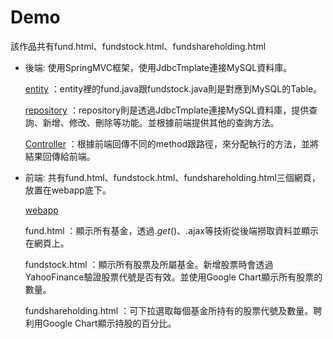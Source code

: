 # Demo
該作品共有fund.html、fundstock.html、fundshareholding.html

- 後端: 使用SpringMVC框架，使用JdbcTmplate連接MySQL資料庫。

  [entity](src/main/java/demo/entity) ：entity裡的fund.java跟fundstock.java則是對應到MySQL的Table。

  [repository](src/main/java/demo/repository) ：repository則是透過JdbcTmplate連接MySQL資料庫，提供查詢、新增、修改、刪除等功能。並根據前端提供其他的查詢方法。

  [Controller](src/main/java/demo/controller) ：根據前端回傳不同的method跟路徑，來分配執行的方法，並將結果回傳給前端。

- 前端: 共有fund.html、fundstock.html、fundshareholding.html三個網頁，放置在webapp底下。

  [webapp](src/main/webapp)

  fund.html ：顯示所有基金，透過$.get()、$.ajax等技術從後端撈取資料並顯示在網頁上。

  fundstock.html ：顯示所有股票及所屬基金。新增股票時會透過YahooFinance驗證股票代號是否有效。並使用Google Chart顯示所有股票的數量。

  fundshareholding.html ：可下拉選取每個基金所持有的股票代號及數量。聘利用Google Chart顯示持股的百分比。

